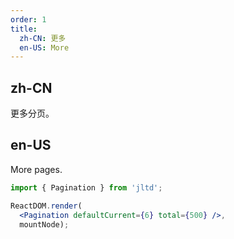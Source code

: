 ```yaml
---
order: 1
title:
  zh-CN: 更多
  en-US: More
---
```


## zh-CN

更多分页。

## en-US

More pages.

````jsx
import { Pagination } from 'jltd';

ReactDOM.render(
  <Pagination defaultCurrent={6} total={500} />,
  mountNode);
````
